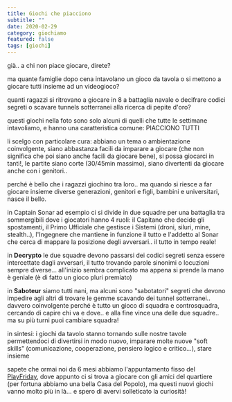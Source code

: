 ```yaml
---
title: Giochi che piacciono
subtitle: ""
date: 2020-02-29
category: giochiamo
featured: false
tags: [giochi]
---
```


già.. a chi non piace giocare, direte?

ma quante famiglie dopo cena intavolano un gioco da tavola o si mettono a giocare tutti insieme ad un videogioco?

quanti ragazzi si ritrovano a giocare in 8 a battaglia navale o decifrare codici segreti o scavare tunnels sotterranei alla ricerca di pepite d'oro?

questi giochi nella foto sono solo alcuni di quelli che tutte le settimane intavoliamo, e hanno una caratteristica comune: PIACCIONO TUTTI

li scelgo con particolare cura: abbiano un tema o ambientazione coinvolgente, siano abbastanza facili da imparare a giocare (che non significa che poi siano anche facili da giocare bene), si possa giocarci in tanti!, le partite siano corte (30/45min massimo), siano divertenti da giocare anche con i genitori..

perché è bello che i ragazzi giochino tra loro.. ma quando si riesce a far giocare insieme diverse generazioni, genitori e figli, bambini e universitari, nasce il bello.

in Captain Sonar ad esempio ci si divide in due squadre per una battaglia tra sommergibili dove i giocatori hanno 4 ruoli: il Capitano che decide gli spostamenti, il Primo Ufficiale che gestisce i Sistemi (droni, siluri, mine, stealth..), l'Ingegnere che mantiene in funzione il tutto e l'addetto al Sonar che cerca di mappare la posizione degli avversari.. il tutto in tempo reale!

in **Decrypto** le due squadre devono passarsi dei codici segreti senza essere intercettate dagli avversari, il tutto trovando parole sinonimi o locuzioni sempre diverse... all'inizio sembra complicato ma appena si prende la mano è geniale (è di fatto un gioco pluri premiato)

in **Saboteur** siamo tutti nani, ma alcuni sono "sabotatori" segreti che devono impedire agli altri di trovare le gemme scavando dei tunnel sotterranei.. davvero coinvolgente perché è tutto un gioco di squadra e controsquadra, cercando di capire chi va e dove.. e alla fine vince una delle due squadre.. ma su più turni puoi cambiare squadra!

in sintesi: i giochi da tavolo stanno tornando sulle nostre tavole permettendoci di divertirsi in modo nuovo, imparare molte nuove "soft skills" (comunicazione, cooperazione, pensiero logico e critico...), stare insieme

sapete che ormai noi da 6 mesi abbiamo l'appuntamento fisso del [PlayFriday](../../project/jamurr/playfriday/index.md), dove appunto ci si trova a giocare con gli amici del quartiere (per fortuna abbiamo una bella Casa del Popolo), ma questi nuovi giochi vanno molto più in là... e spero di avervi solleticato la curiosità!
